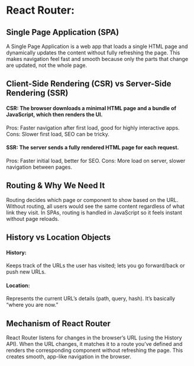 # React Router:

## Single Page Application (SPA)

A Single Page Application is a web app that loads a single HTML page and dynamically updates the content without fully refreshing the page. This makes navigation feel fast and smooth because only the parts that change are updated, not the whole page.

## Client-Side Rendering (CSR) vs Server-Side Rendering (SSR)

#### CSR: The browser downloads a minimal HTML page and a bundle of JavaScript, which then renders the UI.
Pros: Faster navigation after first load, good for highly interactive apps.
Cons: Slower first load, SEO can be tricky.

#### SSR: The server sends a fully rendered HTML page for each request.
Pros: Faster initial load, better for SEO.
Cons: More load on server, slower navigation between pages.

## Routing & Why We Need It
Routing decides which page or component to show based on the URL. Without routing, all users would see the same content regardless of what link they visit. In SPAs, routing is handled in JavaScript so it feels instant without page reloads.

## History vs Location Objects
#### History: 
Keeps track of the URLs the user has visited; lets you go forward/back or push new URLs.

#### Location: 
Represents the current URL’s details (path, query, hash). It’s basically “where you are now.”

## Mechanism of React Router
React Router listens for changes in the browser’s URL (using the History API). When the URL changes, it matches it to a route you’ve defined and renders the corresponding component without refreshing the page. This creates smooth, app-like navigation in the browser.
